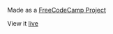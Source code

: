 Made as a [FreeCodeCamp Project](https://learn.freecodecamp.org/front-end-libraries/front-end-libraries-projects/build-a-random-quote-machine/)

View it [live](https://deutranium.github.io/FreeCodeCamp-Projects/Random%20Quote%20Generator/)
